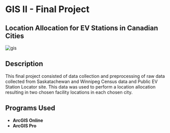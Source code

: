 <h1>GIS II - Final Project </h1>

<h2> Location Allocation for EV Stations in Canadian Cities </h2> 

![gis](https://user-images.githubusercontent.com/98429290/227738389-43ec5c56-cd2e-489d-b09a-2dcdbd546191.png)


<h2>Description</h2>
This final project consisted of data collection and preprocessing of raw data collected from Saskatachewan and Winnipeg Census data and Public EV Station Locator site. This data was used to perform a location allocation resulting in two chosen facility locations in each chosen city. 
<br />


<h2> Programs Used </h2>

- <b>ArcGIS Online</b> 
- <b>ArcGIS Pro</b>

